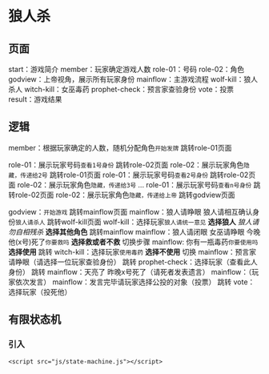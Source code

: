 # 狼人杀
## 页面
start：游戏简介
member：玩家确定游戏人数
role-01：号码
role-02：角色
godview：上帝视角，展示所有玩家身份
mainflow：主游戏流程
wolf-kill：狼人杀人
witch-kill：女巫毒药
prophet-check：预言家查验身份
vote：投票
result：游戏结果
## 逻辑
member：根据玩家确定的人数，随机分配角色`开始发牌`
跳转role-01页面

role-01：展示玩家号码`查看1号身份`
跳转role-02页面
role-02：展示玩家角色`隐藏，传递给2号`
跳转role-01页面
role-01：展示玩家号码`查看2号身份`
跳转role-02页面
role-02：展示玩家角色`隐藏，传递给3号`
...
role-01：展示玩家号码`查看n号身份`
跳转role-02页面
role-02：展示玩家角色`隐藏，传递给上帝`
跳转godview页面

godview：`开始游戏`
跳转mainflow页面
mainflow：狼人请睁眼 狼人请相互确认身份`狼人请杀人`
跳转wolf-kill页面
wolf-kill：选择玩家`狼人请统一意见`
**选择狼人** *狼人请勿自相残杀*
**选择其他角色** 跳转mainflow
mainflow：狼人请闭眼 女巫请睁眼 今晚他(x号)死了`你要救吗`
**选择救或者不救** 切换步骤
mainflow: 	你有一瓶毒药`你要使用吗`
**选择使用** 跳转
witch-kill：选择玩家`使用毒药`
**选择不使用** 切换
mainflow：预言家请睁眼（请选择一位玩家查验身份）
跳转
prophet-check：选择玩家（查看此人身份）
跳转
mainflow：天亮了 昨晚x号死了（请死者发表遗言）
mainflow：（玩家依次发言）
mainflow：发言完毕请玩家选择公投的对象（投票）
跳转
vote：选择玩家（投死他）
## 有限状态机
### 引入
```
<script src="js/state-machine.js"></script>
```
